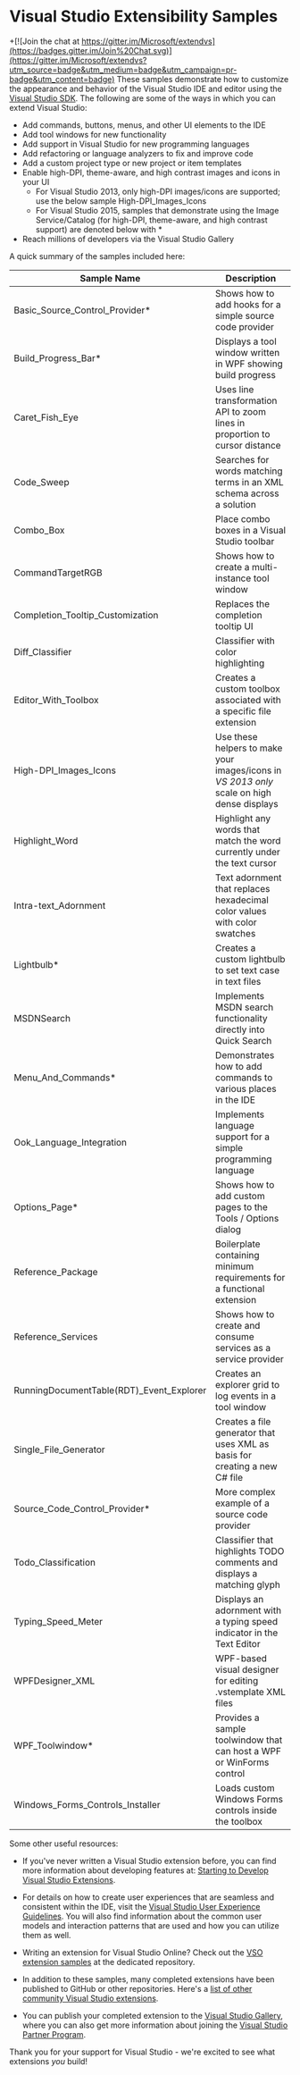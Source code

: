 # Visual Studio Extensibility Samples
+[![Join the chat at https://gitter.im/Microsoft/extendvs](https://badges.gitter.im/Join%20Chat.svg)](https://gitter.im/Microsoft/extendvs?utm_source=badge&utm_medium=badge&utm_campaign=pr-badge&utm_content=badge)
These samples demonstrate how to customize the appearance and behavior of the 
Visual Studio IDE and editor using the [Visual Studio SDK](https://msdn.microsoft.com/en-us/library/bb166441.aspx). 
The following are some of the ways in which you can extend Visual Studio: 

* Add commands, buttons, menus, and other UI elements to the IDE
* Add tool windows for new functionality
* Add support in Visual Studio for new programming languages
* Add refactoring or language analyzers to fix and improve code
* Add a custom project type or new project or item templates
* Enable high-DPI, theme-aware, and high contrast images and icons in your UI
  * For Visual Studio 2013, only high-DPI images/icons are supported; use the below sample High-DPI_Images_Icons
  * For Visual Studio 2015, samples that demonstrate using the Image Service/Catalog (for high-DPI, theme-aware, 
    and high contrast support) are denoted below with *
* Reach millions of developers via the Visual Studio Gallery

A quick summary of the samples included here:

|                              Sample Name | Description                                                                                |
| ---------------------------------------- | ------------------------------------------------------------------------------------------ |
|           Basic_Source_Control_Provider* | Shows how to add hooks for a simple source code provider                                   |  
|                      Build_Progress_Bar* | Displays a tool window written in WPF showing build progress                               |
|                           Caret_Fish_Eye | Uses line transformation API to zoom lines in proportion to cursor distance                |
|                               Code_Sweep | Searches for words matching terms in an XML schema across a solution                       |
|                                Combo_Box | Place combo boxes in a Visual Studio toolbar                                               |
|                         CommandTargetRGB | Shows how to create a multi-instance tool window                                           |
|         Completion_Tooltip_Customization | Replaces the completion tooltip UI                                                         |
|                          Diff_Classifier | Classifier with color highlighting                                                         |
|                      Editor_With_Toolbox | Creates a custom toolbox associated with a specific file extension                         |
|                    High-DPI_Images_Icons | Use these helpers to make your images/icons in *VS 2013 only* scale on high dense displays |
|                           Highlight_Word | Highlight any words that match the word currently under the text cursor                    |
|                     Intra-text_Adornment | Text adornment that replaces hexadecimal color values with color swatches                  |
|                               Lightbulb* | Creates a custom lightbulb to set text case in text files                                  |
|                               MSDNSearch | Implements MSDN search functionality directly into Quick Search                            |
|                       Menu_And_Commands* | Demonstrates how to add commands to various places in the IDE                              |
|                 Ook_Language_Integration | Implements language support for a simple programming language                              |
|                            Options_Page* | Shows how to add custom pages to the Tools / Options dialog                                |
|                        Reference_Package | Boilerplate containing minimum requirements for a functional extension                     |
|                       Reference_Services | Shows how to create and consume services as a service provider                             |
| RunningDocumentTable(RDT)_Event_Explorer | Creates an explorer grid to log events in a tool window                                    |
|                    Single_File_Generator | Creates a file generator that uses XML as basis for creating a new C# file                 |
|            Source_Code_Control_Provider* | More complex example of a source code provider                                             |
|                      Todo_Classification | Classifier that highlights TODO comments and displays a matching glyph                     |
|                       Typing_Speed_Meter | Displays an adornment with a typing speed indicator in the Text Editor                     |
|                          WPFDesigner_XML | WPF-based visual designer for editing .vstemplate XML files                                |
|                          WPF_Toolwindow* | Provides a sample toolwindow that can host a WPF or WinForms control                       |
|         Windows_Forms_Controls_Installer | Loads custom Windows Forms controls inside the toolbox                                     |

<!-- |          IronPython_Integrated_Shell |Demonstrates how to create an integrated shell for IronPython  
    |   IronPython_Integration | Demonstrates a custom project type and WinForms designer for IronPython
|   IronPython_Studio_VS_Shell_Isolated | Example of using the isolated shell to host a language service -->

Some other useful resources:

* If you've never written a Visual Studio extension before, you can find more 
information about developing features at: 
[Starting to Develop Visual Studio Extensions](https://msdn.microsoft.com/en-us/library/bb166030.aspx).
* For details on how to create user experiences that are seamless and consistent within the IDE, visit
 the [Visual Studio User Experience Guidelines](http://aka.ms/VSUXGuidelines). You will also find information
 about the common user models and interaction patterns that are used and how you can utilize them as well.

* Writing an extension for Visual Studio Online? Check out the 
[VSO extension samples](https://github.com/Microsoft/vso-extension-samples) at 
the dedicated repository.

* In addition to these samples, many completed extensions have been published to 
GitHub or other repositories. Here's a [list of other community Visual Studio 
extensions](http://microsoft.github.io/extendvs/).
* You can publish your completed extension to the 
[Visual Studio Gallery](http://visualstudiogallery.com), where you can also get
more information about joining the [Visual Studio Partner Program](https://vsipprogram.com/).  

Thank you for your support for Visual Studio - we're excited to see what extensions
*you* build!
